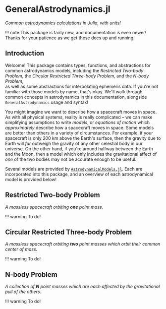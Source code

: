 # GeneralAstrodynamics.jl
_Common astrodynamics calculations in Julia, with units!_

!!! note
    This package is fairly new, and documentation is even newer! 
    Thanks for your patience as we get these docs up and running. 

## Introduction

Welcome! This package contains types, functions, and abstractions
for common astrodynamics models, including the _Restricted Two-body Problem_, 
the _Circular Restricted Three-body Problem_, and the _N-body Problem_, \
as well as some abstractions for interpolating ephemeris data. 
If you're not familiar with those models by name, that's okay. We'll walk
through common concepts in astrodynamics in this documentation, alongside
`GeneralAstrodynamics` usage and syntax!

You might imagine we want to describe how a spacecraft moves in space.
As with all physical systems, reality is really complicated – we can 
make simplifying assumptions to write _models_, or _equations of motion_
which _approximately_ describe how a spacecraft moves in space. 
Some models are better than others in a variety of circumstances. For 
example, if your spacecraft is only $200$ km above the Earth's surface,
then the gravity due to Earth will _far_ outweigh the gravity of any other
celestial body in our universe. On the other hand, if you're 
around halfway between the Earth and the Moon, then a model which only
includes the gravitational affect of _one_ of the two bodies may not be 
accurate enough to be useful. 

Several models are provided by 
[`AstrodynamicalModels.jl`](https://github.com/cadojo/AstrodynamicalModels/jl).
Each are incorporated into this package, and an overview of each astrodynamical 
model is provided below!

## Restricted Two-body Problem
_A massless spacecraft orbiting __one__ point mass._

!!! warning
    To do!

## Circular Restricted Three-body Problem
_A massless spacecraft orbiting __two__ point masses which orbit their common center of mass._

!!! warning
    To do!

## N-body Problem
_A collection of __N__ point masses which are each affected by the gravitational pull of the others._

!!! warning
    To do!


